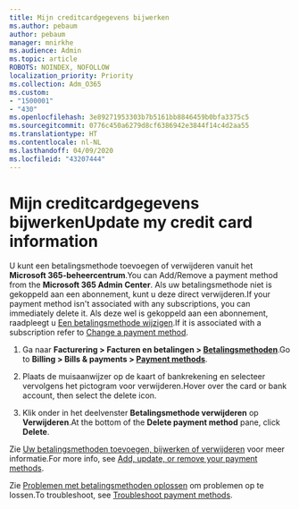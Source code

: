 ```yaml
---
title: Mijn creditcardgegevens bijwerken
ms.author: pebaum
author: pebaum
manager: mnirkhe
ms.audience: Admin
ms.topic: article
ROBOTS: NOINDEX, NOFOLLOW
localization_priority: Priority
ms.collection: Adm_O365
ms.custom:
- "1500001"
- "430"
ms.openlocfilehash: 3e89271953303b7b5161bb8846459b0bfa3375c5
ms.sourcegitcommit: 0776c450a6279d8cf6386942e3844f14c4d2aa55
ms.translationtype: HT
ms.contentlocale: nl-NL
ms.lasthandoff: 04/09/2020
ms.locfileid: "43207444"
---
```

# <a name="update-my-credit-card-information"></a><span data-ttu-id="28ec0-102">Mijn creditcardgegevens bijwerken</span><span class="sxs-lookup"><span data-stu-id="28ec0-102">Update my credit card information</span></span>

<span data-ttu-id="28ec0-103">U kunt een betalingsmethode toevoegen of verwijderen vanuit het **Microsoft 365-beheercentrum**.</span><span class="sxs-lookup"><span data-stu-id="28ec0-103">You can Add/Remove a payment method from the **Microsoft 365 Admin Center**.</span></span> <span data-ttu-id="28ec0-104">Als uw betalingsmethode niet is gekoppeld aan een abonnement, kunt u deze direct verwijderen.</span><span class="sxs-lookup"><span data-stu-id="28ec0-104">If your payment method isn't associated with any subscriptions, you can immediately delete it.</span></span> <span data-ttu-id="28ec0-105">Als deze wel is gekoppeld aan een abonnement, raadpleegt u [Een betalingsmethode wijzigen](https://docs.microsoft.com/microsoft-365/commerce/billing-and-payments/add-update-or-remove-credit-card-or-bank-account?view=o365-worldwide#change-a-payment-method).</span><span class="sxs-lookup"><span data-stu-id="28ec0-105">If it is associated with a subscription refer to [Change a payment method](https://docs.microsoft.com/microsoft-365/commerce/billing-and-payments/add-update-or-remove-credit-card-or-bank-account?view=o365-worldwide#change-a-payment-method).</span></span>

1. <span data-ttu-id="28ec0-106">Ga naar **Facturering > Facturen en betalingen > [Betalingsmethoden](https://go.microsoft.com/fwlink/p/?linkid=2018806)**.</span><span class="sxs-lookup"><span data-stu-id="28ec0-106">Go to **Billing > Bills & payments > [Payment methods](https://go.microsoft.com/fwlink/p/?linkid=2018806)**.</span></span>

2. <span data-ttu-id="28ec0-107">Plaats de muisaanwijzer op de kaart of bankrekening en selecteer vervolgens het pictogram voor verwijderen.</span><span class="sxs-lookup"><span data-stu-id="28ec0-107">Hover over the card or bank account, then select the delete icon.</span></span>

3. <span data-ttu-id="28ec0-108">Klik onder in het deelvenster **Betalingsmethode verwijderen** op **Verwijderen**.</span><span class="sxs-lookup"><span data-stu-id="28ec0-108">At the bottom of the **Delete payment method** pane, click **Delete**.</span></span>

<span data-ttu-id="28ec0-109">Zie [Uw betalingsmethoden toevoegen, bijwerken of verwijderen](https://docs.microsoft.com/microsoft-365/commerce/billing-and-payments/add-update-or-remove-credit-card-or-bank-account?view=o365-worldwide#update-an-existing-payment-method) voor meer informatie.</span><span class="sxs-lookup"><span data-stu-id="28ec0-109">For more info, see [Add, update, or remove your payment methods](https://docs.microsoft.com/microsoft-365/commerce/billing-and-payments/add-update-or-remove-credit-card-or-bank-account?view=o365-worldwide#update-an-existing-payment-method).</span></span>

<span data-ttu-id="28ec0-110">Zie [Problemen met betalingsmethoden oplossen](https://docs.microsoft.com/microsoft-365/commerce/billing-and-payments/add-update-or-remove-credit-card-or-bank-account?view=o365-worldwide#troubleshoot-payment-methods) om problemen op te lossen.</span><span class="sxs-lookup"><span data-stu-id="28ec0-110">To troubleshoot, see [Troubleshoot payment methods](https://docs.microsoft.com/microsoft-365/commerce/billing-and-payments/add-update-or-remove-credit-card-or-bank-account?view=o365-worldwide#troubleshoot-payment-methods).</span></span>
